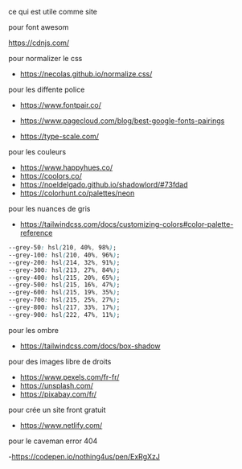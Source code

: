 ce qui est utile comme site

pour font awesom

https://cdnjs.com/

pour normalizer le css

- https://necolas.github.io/normalize.css/

pour les diffente police

- https://www.fontpair.co/

- https://www.pagecloud.com/blog/best-google-fonts-pairings

- https://type-scale.com/

pour les couleurs

- https://www.happyhues.co/
- https://coolors.co/
- https://noeldelgado.github.io/shadowlord/#73fdad
- https://colorhunt.co/palettes/neon

pour les nuances de gris

- https://tailwindcss.com/docs/customizing-colors#color-palette-reference

```css
--grey-50: hsl(210, 40%, 98%);
--grey-100: hsl(210, 40%, 96%);
--grey-200: hsl(214, 32%, 91%);
--grey-300: hsl(213, 27%, 84%);
--grey-400: hsl(215, 20%, 65%);
--grey-500: hsl(215, 16%, 47%);
--grey-600: hsl(215, 19%, 35%);
--grey-700: hsl(215, 25%, 27%);
--grey-800: hsl(217, 33%, 17%);
--grey-900: hsl(222, 47%, 11%);
```

pour les ombre

- https://tailwindcss.com/docs/box-shadow

pour des images libre de droits

- https://www.pexels.com/fr-fr/
- https://unsplash.com/
- https://pixabay.com/fr/

pour crée un site front gratuit

- https://www.netlify.com/

pour le caveman error 404

-https://codepen.io/nothing4us/pen/ExRgXzJ
